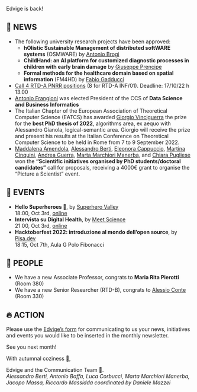 Edvige is back!

## 📰 NEWS

-  The following university research projects have been approved:
    * **hOlistic Sustainable Management of distributed softWARE systems** (OSMWARE) by [Antonio Brogi](https://www.linkedin.com/in/antonio-brogi-4a516715b/)
    * **ChildHand: an AI platform for customized diagnostic processes in children with early brain damage** by [Giuseppe Prencipe](https://www.linkedin.com/in/giuseppe-prencipe-43a5b8a/)
    * **Formal methods for the healthcare domain based on spatial information** (FM4HD) by [Fabio Gadducci](https://www.linkedin.com/in/fabio-gadducci-27781b/)
- [Call 4 RTD-A PNRR positions](http://bandi.unipi.it/public/Bandi?type=RIC) (8 for RTD-A INF/01). Deadline: 17/10/22 h 13.00
- [Antonio Frangioni](https://scholar.google.com/citations?user=W3pkToYAAAAJ&hl=it) was elected President of the CCS of **Data Science and Business Informatics** 
- The Italian Chapter of the European Association of Theoretical Computer Science (EATCS) has awarded [Giorgio Vinciguerra](https://www.linkedin.com/in/giorgio-vinciguerra/) the prize for the **best PhD thesis of 2022**, algorithms area, ex aequo with Alessandro Gianola, logical-semantic area. Giorgio will receive the prize and present his results at the Italian Conference on Theoretical Computer Science to be held in Rome from 7 to 9 September 2022.
- [Maddalena Amendola](https://www.linkedin.com/in/maddalena-amendola-a7766b166/), [Alessandro Berti](https://www.linkedin.com/in/aleberti/), [Eleonora Cappuccio](https://www.linkedin.com/in/eleonora-cappuccio/), [Martina Cinquini](https://www.linkedin.com/in/martinacinquini/), [Andrea Guerra](https://www.linkedin.com/in/andrea-guerra-4aa39b225/), [Marta Marchiori Manerba](https://www.linkedin.com/in/marta-marchiori-manerba/), and [Chiara Pugliese](https://www.linkedin.com/in/chiara-pugliese-7388a9108/) won the **“Scientific initiatives organised by PhD students/doctoral candidates”** call for proposals, receiving a 4000€ grant to organise the “Picture a Scientist” event.

## 📆 EVENTS

- **Hello Superheroes 🦸**, by [Superhero Valley](https://superherovalley.fun/)<br/>
  18:00, Oct 3rd, [online](https://bit.ly/3BKIPKF)
- **Intervista su Digital Health**, by [Meet Science](https://meetscience.it/)<br />
  21:00, Oct 3rd, [online](https://meetscience.it/live)
- **Hacktoberfest 2022: introduzione al mondo dell’open source**, by [Pisa.dev](https://pisa.dev/)<br/>
  18:15, Oct 7th, Aula G Polo Fibonacci

## 🎉 PEOPLE

- We have a new Associate Professor, congrats to **Maria Rita Pierotti** (Room 380)
- We have a new Senior Researcher (RTD-B), congrats to [Alessio Conte](https://scholar.google.it/citations?user=O9LNIuQAAAAJ&hl=en) (Room 330)

## 🔥 ACTION

Please use the [Edvige’s form](https://forms.gle/QjRuQ12iqabMtU2F8) for communicating to us your news, initiatives and events you would like to be inserted in the monthly newsletter.

See you next month! 

With autumnal coziness 🍁, 


Edvige and the Communication Team 🦉.<br/>
*Alessandro Berti, Antonio Boffa, Luca Corbucci, Marta Marchiori Manerba, Jacopo Massa, Riccardo Massidda coordinated by Daniele Mazzei*
